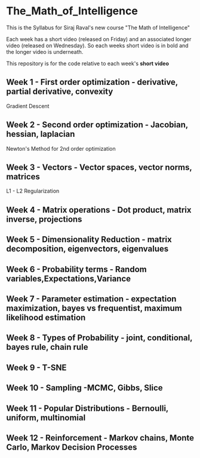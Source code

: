 # The_Math_of_Intelligence
This is the Syllabus for Siraj Raval's new course "The Math of Intelligence"

Each week has a short video (released on Friday) and an associated longer video (released on Wednesday). So each weeks short video is in bold and the longer video is underneath.

This repository is for the code relative to each week's **short video** 

## Week 1 - First order optimization - derivative, partial derivative, convexity
 Gradient Descent
## Week 2 - Second order optimization - Jacobian, hessian, laplacian
 Newton's Method for 2nd order optimization
## Week 3 - Vectors - Vector spaces, vector norms, matrices
 L1 - L2 Regularization
## Week 4 - Matrix operations - Dot product, matrix inverse, projections

## Week 5 - Dimensionality Reduction - matrix decomposition, eigenvectors, eigenvalues

## Week 6 - Probability terms - Random variables,Expectations,Variance 

## Week 7 - Parameter estimation - expectation maximization, bayes vs frequentist, maximum likelihood estimation

## Week 8 - Types of Probability - joint, conditional, bayes rule, chain rule 

## Week 9 - T-SNE 

## Week 10 - Sampling -MCMC, Gibbs, Slice

## Week 11 - Popular Distributions - Bernoulli, uniform, multinomial

## Week 12 - Reinforcement - Markov chains, Monte Carlo, Markov Decision Processes
